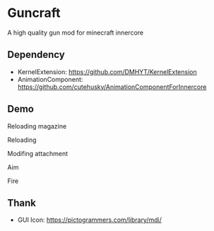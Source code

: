 # Guncraft

A high quality gun mod for minecraft innercore

## Dependency

- KernelExtension:
  https://github.com/DMHYT/KernelExtension
- AnimationComponent:
  https://github.com/cutehusky/AnimationComponentForInnercore

## Demo

Reloading magazine

Reloading

Modifing attachment

Aim 

Fire

## Thank

- GUI Icon: https://pictogrammers.com/library/mdi/
